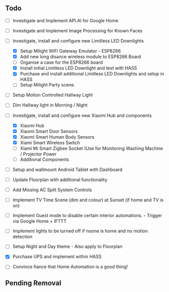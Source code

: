 ## Todo

- [ ] Investigate and Implement API.AI for Google Home
- [ ] Investigate and Implement Image Processing for Known Faces
- [ ] Investigate, install and configure new Limitless LED Downlights
  - [x] Setup Milight WiFi Gateway Emulator - ESP8266
  - [x] Add new long disance wireless module to ESP8266 Board
  - [ ] Organise a case for the ESP8266 board
  - [x] Install initial Limitless LED Downlight and test with HASS
  - [x] Purchase and install additional Limitless LED Downlights and setup in HASS
  - [ ] Setup Milight Party scene.
- [ ] Setup Motion Controlled Hallway Light
- [ ] Dim Hallway light in Morning / Night
- [ ] Investigate, install and configure new Xiaomi Hub and components
  - [x] Xiaomi Hub
  - [x] Xiaomi Smart Door Sensors
  - [x] Xiaomi Smart Human Body Sensors
  - [x] Xiami Smart Wireless Switch
  - [ ] Xiami Mi Smart Zigbee Socket (Use for Monitoring Washing Machine / Projector Power
  - [ ] Additional Components
- [ ] Setup and wallmount Android Tablet with Dashboard
- [ ] Update Floorplan with additional functionality
- [ ] Add Missing AC Split System Controls
- [ ] Implement TV Time Scene (dim and colour) at Sunset (if home and TV is on)
- [ ] Implement Guest mode to disable certain interior automations. - Trigger via Google Home + IFTTT 
- [ ] Implement lights to be turned off if noone is home and no motion detection
- [ ] Setup Night and Day theme - Also apply to Floorplan
- [x] Purchase UPS and implement within HASS

- [ ] Convince fiance that Home Automation is a good thing!

## Pending Removal
  
